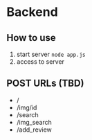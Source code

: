 # Backend
## How to use
1. start server
`node app.js`
2. access to server

## POST URLs (TBD)
* /
* /img/id
* /search
* /img_search
* /add_review